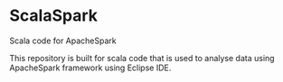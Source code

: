 # ScalaSpark
Scala code for ApacheSpark

This repository is built for scala code that is used to analyse data using ApacheSpark framework using Eclipse IDE.

